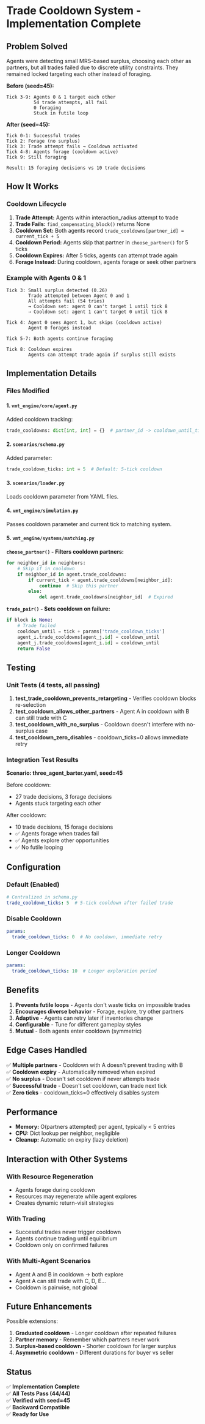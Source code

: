 # Trade Cooldown System - Implementation Complete

## Problem Solved

Agents were detecting small MRS-based surplus, choosing each other as partners, but all trades failed due to discrete utility constraints. They remained locked targeting each other instead of foraging.

**Before (seed=45):**
```
Tick 3-9: Agents 0 & 1 target each other
          54 trade attempts, all fail
          0 foraging
          Stuck in futile loop
```

**After (seed=45):**
```
Tick 0-1: Successful trades
Tick 2: Forage (no surplus)
Tick 3: Trade attempt fails → Cooldown activated
Tick 4-8: Agents forage (cooldown active)
Tick 9: Still foraging

Result: 15 foraging decisions vs 10 trade decisions
```

## How It Works

### Cooldown Lifecycle

1. **Trade Attempt:** Agents within interaction_radius attempt to trade
2. **Trade Fails:** `find_compensating_block()` returns None
3. **Cooldown Set:** Both agents record `trade_cooldowns[partner_id] = current_tick + 5`
4. **Cooldown Period:** Agents skip that partner in `choose_partner()` for 5 ticks
5. **Cooldown Expires:** After 5 ticks, agents can attempt trade again
6. **Forage Instead:** During cooldown, agents forage or seek other partners

### Example with Agents 0 & 1

```
Tick 3: Small surplus detected (0.26)
        Trade attempted between Agent 0 and 1
        All attempts fail (54 tries)
        → Cooldown set: agent 0 can't target 1 until tick 8
        → Cooldown set: agent 1 can't target 0 until tick 8

Tick 4: Agent 0 sees Agent 1, but skips (cooldown active)
        Agent 0 forages instead

Tick 5-7: Both agents continue foraging

Tick 8: Cooldown expires
        Agents can attempt trade again if surplus still exists
```

## Implementation Details

### Files Modified

#### 1. `vmt_engine/core/agent.py`
Added cooldown tracking:
```python
trade_cooldowns: dict[int, int] = {}  # partner_id -> cooldown_until_tick
```

#### 2. `scenarios/schema.py`
Added parameter:
```python
trade_cooldown_ticks: int = 5  # Default: 5-tick cooldown
```

#### 3. `scenarios/loader.py`
Loads cooldown parameter from YAML files.

#### 4. `vmt_engine/simulation.py`
Passes cooldown parameter and current tick to matching system.

#### 5. `vmt_engine/systems/matching.py`

**`choose_partner()` - Filters cooldown partners:**
```python
for neighbor_id in neighbors:
    # Skip if in cooldown
    if neighbor_id in agent.trade_cooldowns:
        if current_tick < agent.trade_cooldowns[neighbor_id]:
            continue  # Skip this partner
        else:
            del agent.trade_cooldowns[neighbor_id]  # Expired
```

**`trade_pair()` - Sets cooldown on failure:**
```python
if block is None:
    # Trade failed
    cooldown_until = tick + params['trade_cooldown_ticks']
    agent_i.trade_cooldowns[agent_j.id] = cooldown_until
    agent_j.trade_cooldowns[agent_i.id] = cooldown_until
    return False
```

## Testing

### Unit Tests (4 tests, all passing)

1. **test_trade_cooldown_prevents_retargeting** - Verifies cooldown blocks re-selection
2. **test_cooldown_allows_other_partners** - Agent A in cooldown with B can still trade with C
3. **test_cooldown_with_no_surplus** - Cooldown doesn't interfere with no-surplus case
4. **test_cooldown_zero_disables** - cooldown_ticks=0 allows immediate retry

### Integration Test Results

**Scenario: three_agent_barter.yaml, seed=45**

Before cooldown:
- 27 trade decisions, 3 forage decisions
- Agents stuck targeting each other

After cooldown:
- 10 trade decisions, 15 forage decisions
- ✅ Agents forage when trades fail
- ✅ Agents explore other opportunities
- ✅ No futile looping

## Configuration

### Default (Enabled)
```yaml
# Centralized in schema.py
trade_cooldown_ticks: 5  # 5-tick cooldown after failed trade
```

### Disable Cooldown
```yaml
params:
  trade_cooldown_ticks: 0  # No cooldown, immediate retry
```

### Longer Cooldown
```yaml
params:
  trade_cooldown_ticks: 10  # Longer exploration period
```

## Benefits

1. **Prevents futile loops** - Agents don't waste ticks on impossible trades
2. **Encourages diverse behavior** - Forage, explore, try other partners
3. **Adaptive** - Agents can retry later if inventories change
4. **Configurable** - Tune for different gameplay styles
5. **Mutual** - Both agents enter cooldown (symmetric)

## Edge Cases Handled

✅ **Multiple partners** - Cooldown with A doesn't prevent trading with B  
✅ **Cooldown expiry** - Automatically removed when expired  
✅ **No surplus** - Doesn't set cooldown if never attempts trade  
✅ **Successful trade** - Doesn't set cooldown, can trade next tick  
✅ **Zero ticks** - cooldown_ticks=0 effectively disables system  

## Performance

- **Memory:** O(partners attempted) per agent, typically < 5 entries
- **CPU:** Dict lookup per neighbor, negligible
- **Cleanup:** Automatic on expiry (lazy deletion)

## Interaction with Other Systems

### With Resource Regeneration
- Agents forage during cooldown
- Resources may regenerate while agent explores
- Creates dynamic return-visit strategies

### With Trading
- Successful trades never trigger cooldown
- Agents continue trading until equilibrium
- Cooldown only on confirmed failures

### With Multi-Agent Scenarios
- Agent A and B in cooldown → both explore
- Agent A can still trade with C, D, E...
- Cooldown is pairwise, not global

## Future Enhancements

Possible extensions:
1. **Graduated cooldown** - Longer cooldown after repeated failures
2. **Partner memory** - Remember which partners never work
3. **Surplus-based cooldown** - Shorter cooldown for larger surplus
4. **Asymmetric cooldown** - Different durations for buyer vs seller

## Status

✅ **Implementation Complete**  
✅ **All Tests Pass (44/44)**  
✅ **Verified with seed=45**  
✅ **Backward Compatible**  
✅ **Ready for Use**

